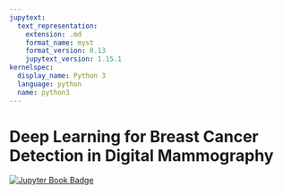 ```yaml
---
jupytext:
  text_representation:
    extension: .md
    format_name: myst
    format_version: 0.13
    jupytext_version: 1.15.1
kernelspec:
  display_name: Python 3
  language: python
  name: python3
---
```

# Deep Learning for Breast Cancer Detection in Digital Mammography

[![Jupyter Book Badge](https://jupyterbook.org/badge.svg)]()

```{tableofcontents}

```
